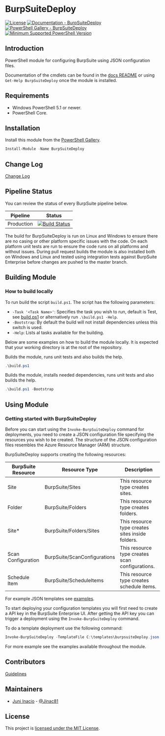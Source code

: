 # BurpSuiteDeploy

[![License](https://img.shields.io/badge/license-MIT-blue.svg)](https://github.com/juniinacio/BurpSuiteDeploy/blob/master/LICENSE)
[![Documentation - BurpSuiteDeploy](https://img.shields.io/badge/Documentation-BurpSuiteDeploy-blue.svg)](https://github.com/juniinacio/BurpSuiteDeploy/blob/master/README.md)
[![PowerShell Gallery - BurpSuiteDeploy](https://img.shields.io/badge/PowerShell%20Gallery-BurpSuiteDeploy-blue.svg)](https://www.powershellgallery.com/packages/BurpSuiteDeploy)
[![Minimum Supported PowerShell Version](https://img.shields.io/badge/PowerShell-5.1-blue.svg)](https://github.com/PowerShell/PowerShell)

## Introduction

PowerShell module for configuring BurpSuite using JSON configuration files.

Documentation of the cmdlets can be found in the [docs README](https://github.com/juniinacio/BurpSuiteDeploy/blob/master/docs/en-US/about_BurpSuiteDeploy.help.md) or using `Get-Help BurpSuiteDeploy` once the module is installed.

## Requirements

- Windows PowerShell 5.1 or newer.
- PowerShell Core.

## Installation

Install this module from the [PowerShell Gallery](https://www.powershellgallery.com/packages/BurpSuiteDeploy).

```PowerShell
Install-Module -Name BurpSuiteDeploy
```

## Change Log

[Change Log](CHANGELOG.md)

## Pipeline Status

You can review the status of every BurpSuite pipeline below.

|         Pipeline                    |             Status           |
|-------------------------------------|------------------------------|
| Production                          | [![Build Status](https://dev.azure.com/juniinacio/BurpSuite/_apis/build/status/BurpSuiteDeploy?branchName=master)](https://dev.azure.com/juniinacio/BurpSuite/_build/latest?definitionId=14&branchName=master) |

The build for BurpSuiteDeploy is run on Linux and Windows to ensure there are no casing or other platform specific issues with the code. On each platform unit tests are run to ensure the code runs on all platforms and without issues. During pull request builds the module is also installed both on Windows and Linux and tested using integration tests against BurpSuite Enterprise before changes are pushed to the master branch.

## Building Module

### How to build locally

To run build the script `build.ps1`. The script has the following parameters:

* `-Task '<Task Name>'`: Specifies the task you wish to run, default is Test, see [build.ps1](build.ps1) or alternatively run `.\build.ps1 -Help`.
* `-Bootstrap`: By default the build will not install dependencies unless this switch is used.
* `-Help`: Lists al tasks available for the building.

Below are some examples on how to build the module locally. It is expected that your working directory is at the root of the repository.

Builds the module, runs unit tests and also builds the help.
```PowerShell
.\build.ps1
```

Builds the module, installs needed dependencies, runs unit tests and also builds the help.
```PowerShell
.\build.ps1 -Bootstrap
```

## Using Module

### Getting started with BurpSuiteDeploy

Before you can start using the `Invoke-BurpSuiteDeploy` command for deployments, you need to create a JSON configuration file specifying the resources you wish to be created. The structure of the JSON configuration files resembles the Azure Resource Manager (ARM) structure.

BurpSuiteDeploy supports creating the following resources:

|  BurpSuite Resource  |  Resource Type  |  Description |
|----------------------|-----------------|--------------|
|  Site                | BurpSuite/Sites | This resource type creates sites. |
|  Folder              | BurpSuite/Folders | This resource type creates folders. |
|  Site*               | BurpSuite/Folders/Sites | This resource type creates sites inside folders. |
|  Scan Configuration  | BurpSuite/ScanConfigurations | This resource type creates scan configurations. |
|  Schedule Item       | BurpSuite/ScheduleItems | This resource type creates schedule items. |

For example JSON templates see [examples](examples).

To start deploying your configuration templates you will first need to create a API key in the BurpSuite Enterprise UI. After getting the API key you can trigger a deployment using the `Invoke-BurpSuiteDeploy` command.

To do a template deployment use the following command:

```powershell
Invoke-BurpSuiteDeploy -TemplateFile C:\templates\burpsuiteDeploy.json -APIKey 'd0D99S3Strkcdd8oALICjmPtwJuLbFtKX' -Uri "https://burpsuite.example.org"
```

For more example see the examples available throughout the module.

## Contributors

[Guidelines](.github/CONTRIBUTING.md)

## Maintainers

- [Juni Inacio](https://github.com/juniinacio) - [@Jinac81](https://twitter.com/Jinac81)

## License

This project is [licensed under the MIT License](LICENSE).
